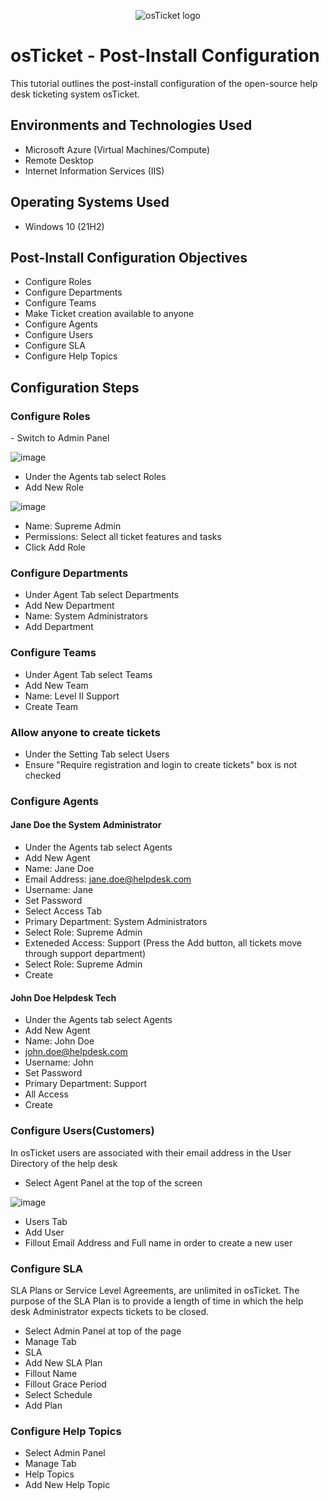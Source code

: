 <p align="center">
<img src="https://i.imgur.com/Clzj7Xs.png" alt="osTicket logo"/>
</p>

<h1>osTicket - Post-Install Configuration</h1>
This tutorial outlines the post-install configuration of the open-source help desk ticketing system osTicket.<br />


<h2>Environments and Technologies Used</h2>

- Microsoft Azure (Virtual Machines/Compute)
- Remote Desktop
- Internet Information Services (IIS)

<h2>Operating Systems Used </h2>

- Windows 10</b> (21H2)

<h2>Post-Install Configuration Objectives</h2>

- Configure Roles
- Configure Departments
- Configure Teams
- Make Ticket creation available to anyone
- Configure Agents
- Configure Users
- Configure SLA
- Configure Help Topics

<h2>Configuration Steps</h2>

<p>
<h3>Configure Roles</h3>
</p>
<p>
- Switch to Admin Panel
  
![image](https://github.com/JordanDanielWest/osTicket-Post-Install-Config/assets/96628562/4d3c02ca-88a0-4637-9a59-9454104fd7c5)

- Under the Agents tab select Roles
- Add New Role

![image](https://github.com/JordanDanielWest/osTicket-Post-Install-Config/assets/96628562/62a09a8e-ce23-4a21-9ae9-f38f84cac66f)

- Name: Supreme Admin
- Permissions: Select all ticket features and tasks
- Click Add Role

<h3>Configure Departments</h3>
</p>
<p>
  
- Under Agent Tab select Departments
- Add New Department
- Name: System Administrators
- Add Department

<h3>Configure Teams</h3>

- Under Agent Tab select Teams
- Add New Team
- Name: Level II Support
- Create Team

<h3>Allow anyone to create tickets</h3>

- Under the Setting Tab select Users
- Ensure "Require registration and login to create tickets" box is not checked

<h3>Configure Agents</h3>
<h4>Jane Doe the System Administrator</h4>

- Under the Agents tab select Agents
- Add New Agent
- Name: Jane Doe
- Email Address: jane.doe@helpdesk.com
- Username: Jane
- Set Password
- Select Access Tab
- Primary Department: System Administrators
- Select Role: Supreme Admin
- Exteneded Access: Support (Press the Add button, all tickets move through support department)
- Select Role: Supreme Admin
- Create

<h4>John Doe Helpdesk Tech</h4>

- Under the Agents tab select Agents
- Add New Agent
- Name: John Doe
- john.doe@helpdesk.com
- Username: John
- Set Password
- Primary Department: Support
- All Access
- Create

<h3>Configure Users(Customers)</h3>

In osTicket users are associated with their email address in the User Directory of the help desk

- Select Agent Panel at the top of the screen

![image](https://github.com/JordanDanielWest/osTicket-Post-Install-Config/assets/96628562/4ebf6623-7cf5-4942-a232-0e6e9d9c9303)
- Users Tab
- Add User
- Fillout Email Address and Full name in order to create a new user

<h3>Configure SLA</h3>

SLA Plans or Service Level Agreements, are unlimited in osTicket. The purpose of the SLA Plan is to provide a length of time in which the help desk Administrator expects tickets to be closed.

- Select Admin Panel at top of the page
- Manage Tab
- SLA
- Add New SLA Plan
- Fillout Name
- Fillout Grace Period
- Select Schedule
- Add Plan
 
<h3>Configure Help Topics</h3>

- Select Admin Panel
- Manage Tab
- Help Topics
- Add New Help Topic

<br />
